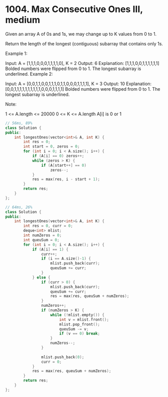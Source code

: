 # 1004. Max Consecutive Ones III, medium
Given an array A of 0s and 1s, we may change up to K values from 0 to 1.

Return the length of the longest (contiguous) subarray that contains only 1s. 

 

Example 1:

Input: A = [1,1,1,0,0,0,1,1,1,1,0], K = 2
Output: 6
Explanation: 
[1,1,1,0,0,1,1,1,1,1,1]
Bolded numbers were flipped from 0 to 1.  The longest subarray is underlined.
Example 2:

Input: A = [0,0,1,1,0,0,1,1,1,0,1,1,0,0,0,1,1,1,1], K = 3
Output: 10
Explanation: 
[0,0,1,1,1,1,1,1,1,1,1,1,0,0,0,1,1,1,1]
Bolded numbers were flipped from 0 to 1.  The longest subarray is underlined.
 

Note:

1 <= A.length <= 20000
0 <= K <= A.length
A[i] is 0 or 1 

```c++
// 56ms, 89%
class Solution {
public:
    int longestOnes(vector<int>& A, int K) {
        int res = 0;
        int start = 0, zeros = 0;
        for (int i = 0; i < A.size(); i++) {
            if (A[i] == 0) zeros++;
            while (zeros > K) {
                if (A[start++] == 0)
                    zeros--;
            }
            res = max(res, i - start + 1);
        }
        return res;
    }
};

// 64ms, 26%
class Solution {
public:
    int longestOnes(vector<int>& A, int K) {
        int res = 0, curr = 0;
        deque<int> mlist;
        int numZeros = 0;
        int queuSum = 0;
        for (int i = 0; i < A.size(); i++) {
            if (A[i] == 1) {
                curr++;
                if (i == A.size()-1) {
                    mlist.push_back(curr);
                    queuSum += curr;
                }
            } else {
                if (curr > 0) {
                    mlist.push_back(curr);
                    queuSum += curr;
                    res = max(res, queuSum + numZeros);
                }
                numZeros++;
                if (numZeros > K) {
                    while (!mlist.empty()) {
                        int v = mlist.front();
                        mlist.pop_front();
                        queuSum -= v;
                        if (v == 0) break;
                    }
                    numZeros--;
                }
                
                mlist.push_back(0);
                curr = 0;
            }
            res = max(res, queuSum + numZeros);
        }
        return res;
    }
};
```